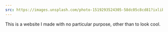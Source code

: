 ```yaml
---
src: https://images.unsplash.com/photo-1519293524305-58dc05c8cd81?ixlib=rb-0.3.5&s=61a2aa5f1723d9b15b9ae00c9f15c8c2&auto=format&fit=crop&w=1482&q=80
---
```

This is a website I made with no particular purpose, other than to look cool.